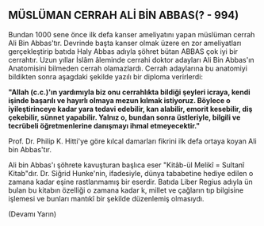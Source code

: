 ## MÜSLÜMAN CERRAH ALİ BİN ABBAS(? - 994)

Bundan 1000 sene önce ilk defa kanser ameliyatını yapan müslüman cerrah Ali Bin Abbas'tır. Devrinde başta kanser olmak üzere en zor ameliyatları gerçekleştirip batıda Haly Abbas adıyla şöhret bütan ABBAS çok iyi bir cerrahtır. Uzun yıllar İslâm âleminde cerrahi doktor adayları Ali Bin Abbas'ın Anatomisini bilmeden cerrah olamazlardı. Cerrah adaylarına bu anatomiyi bildikten sonra aşagdaki şekilde yazılı bir diploma verirlerdi:

**"Allah (c.c.)'ın yardımıyla biz onu cerrahlıkta bildiği şeyleri icraya, kendi işinde başarılı ve hayırlı olma­ya mezun kılmak istiyoruz. Böylece o iyileştirinceye kadar yara tedavi edebilir, kan alabilir, emorit kesebilir, diş çekebilir, sünnet yapabilir. Yalnız o, bundan sonra üstleriyle, bilgili ve tecrübeli öğretmenlerine danışmayı ihmal etmeyecektir."**

Prof. Dr. Philip K. Hitti'ye göre kılcal damarları fikrini ilk defa ortaya koyan Ali bin Abbas'tır.

Ali bin Abbas'ı şöhrete kavuşturan başlıca eser "Kitâb-ül Melikî = Sultanî Kitab"dır. Dr. Siğrid Hunke'nin, ifadesiyle, dünya tababetine hediye edilen o zamana kadar eşine rastlanmamış bir eserdir. Batıda Liber Regius adıyla ün bulan bu kitabın özelliği o zamana kadar k, millet ve çağların tıp bilgisine işlemesi ve bunları mantıkî bir şekilde düzenlemiş olmasıydı.

(Devamı Yarın)
